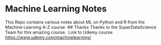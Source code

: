 # Machine Learning Notes
This Repo contains various notes about ML on Python and R from the Machine Learning A-Z course
 ## Thanks
Thanks to the SuperDataScience Team for this amazing course. 
 Link to Udemy course
<https://www.udemy.com/machinelearning/>